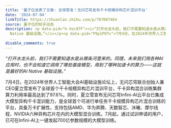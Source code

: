 ```yaml
---
title: '量子位发表了文章: 全球首发！无问芯穹发布千卡规模异构芯片混训平台'
date: '2024-07-04'
linkTitle: https://zhuanlan.zhihu.com/p/707087464
source: 量子位的知乎动态
description: <p data-pid="h-Voc97F"><i>“打开水龙头前，我们不需要知道水是从哪条河里来的。同理，未来我们用各种AI应用时，也不会知道它调用了哪些基座模型，用到了哪种加速卡的算力——这就是最好的AI
  Native 基础设施。”</i></p><p data-pid="P9p1POTv">7月4日，在2024年世界人工智能大会AI基础设施论坛上，无问芯穹联合创始人兼CEO夏立雪发布了全球首个千卡规模异构芯片混训平台，千卡异构混合训练集群算力利用率最高达到了97.6%。同时，夏立雪宣布无问芯穹Infini-AI云平台已集成大模型异构千卡混训能力，是全球首个可进行单任务千卡规模异构芯片混合训练的平台，具备万卡扩展性，支持包括AMD、华为昇腾、天数智芯、沐曦、摩尔线程、NVIDIA六种异构芯片在内的大模型混合训练。7月起，通过试训申请的用户，已可在Infini-AI上一键发起700亿参数规模的大模型训练。</p><p
  ...
disable_comments: true
---
```

<p data-pid="h-Voc97F"><i>“打开水龙头前，我们不需要知道水是从哪条河里来的。同理，未来我们用各种AI应用时，也不会知道它调用了哪些基座模型，用到了哪种加速卡的算力——这就是最好的AI Native 基础设施。”</i></p><p data-pid="P9p1POTv">7月4日，在2024年世界人工智能大会AI基础设施论坛上，无问芯穹联合创始人兼CEO夏立雪发布了全球首个千卡规模异构芯片混训平台，千卡异构混合训练集群算力利用率最高达到了97.6%。同时，夏立雪宣布无问芯穹Infini-AI云平台已集成大模型异构千卡混训能力，是全球首个可进行单任务千卡规模异构芯片混合训练的平台，具备万卡扩展性，支持包括AMD、华为昇腾、天数智芯、沐曦、摩尔线程、NVIDIA六种异构芯片在内的大模型混合训练。7月起，通过试训申请的用户，已可在Infini-AI上一键发起700亿参数规模的大模型训练。</p><p ...